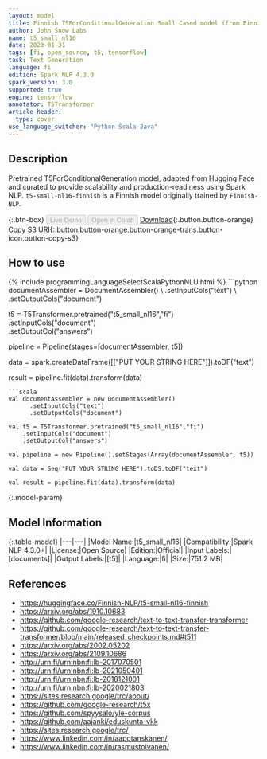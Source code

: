 ```yaml
---
layout: model
title: Finnish T5ForConditionalGeneration Small Cased model (from Finnish-NLP)
author: John Snow Labs
name: t5_small_nl16
date: 2023-01-31
tags: [fi, open_source, t5, tensorflow]
task: Text Generation
language: fi
edition: Spark NLP 4.3.0
spark_version: 3.0
supported: true
engine: tensorflow
annotator: T5Transformer
article_header:
  type: cover
use_language_switcher: "Python-Scala-Java"
---
```


## Description

Pretrained T5ForConditionalGeneration model, adapted from Hugging Face and curated to provide scalability and production-readiness using Spark NLP. `t5-small-nl16-finnish` is a Finnish model originally trained by `Finnish-NLP`.

{:.btn-box}
<button class="button button-orange" disabled>Live Demo</button>
<button class="button button-orange" disabled>Open in Colab</button>
[Download](https://s3.amazonaws.com/auxdata.johnsnowlabs.com/public/models/t5_small_nl16_fi_4.3.0_3.0_1675126599389.zip){:.button.button-orange}
[Copy S3 URI](s3://auxdata.johnsnowlabs.com/public/models/t5_small_nl16_fi_4.3.0_3.0_1675126599389.zip){:.button.button-orange.button-orange-trans.button-icon.button-copy-s3}

## How to use



<div class="tabs-box" markdown="1">
{% include programmingLanguageSelectScalaPythonNLU.html %}
```python
documentAssembler = DocumentAssembler() \
    .setInputCols("text") \
    .setOutputCols("document")

t5 = T5Transformer.pretrained("t5_small_nl16","fi") \
    .setInputCols("document") \
    .setOutputCol("answers")
    
pipeline = Pipeline(stages=[documentAssembler, t5])

data = spark.createDataFrame([["PUT YOUR STRING HERE"]]).toDF("text")

result = pipeline.fit(data).transform(data)
```
```scala
val documentAssembler = new DocumentAssembler() 
      .setInputCols("text")
      .setOutputCols("document")
       
val t5 = T5Transformer.pretrained("t5_small_nl16","fi") 
    .setInputCols("document")
    .setOutputCol("answers")
   
val pipeline = new Pipeline().setStages(Array(documentAssembler, t5))

val data = Seq("PUT YOUR STRING HERE").toDS.toDF("text")

val result = pipeline.fit(data).transform(data)
```
</div>

{:.model-param}
## Model Information

{:.table-model}
|---|---|
|Model Name:|t5_small_nl16|
|Compatibility:|Spark NLP 4.3.0+|
|License:|Open Source|
|Edition:|Official|
|Input Labels:|[documents]|
|Output Labels:|[t5]|
|Language:|fi|
|Size:|751.2 MB|

## References

- https://huggingface.co/Finnish-NLP/t5-small-nl16-finnish
- https://arxiv.org/abs/1910.10683
- https://github.com/google-research/text-to-text-transfer-transformer
- https://github.com/google-research/text-to-text-transfer-transformer/blob/main/released_checkpoints.md#t511
- https://arxiv.org/abs/2002.05202
- https://arxiv.org/abs/2109.10686
- http://urn.fi/urn:nbn:fi:lb-2017070501
- http://urn.fi/urn:nbn:fi:lb-2021050401
- http://urn.fi/urn:nbn:fi:lb-2018121001
- http://urn.fi/urn:nbn:fi:lb-2020021803
- https://sites.research.google/trc/about/
- https://github.com/google-research/t5x
- https://github.com/spyysalo/yle-corpus
- https://github.com/aajanki/eduskunta-vkk
- https://sites.research.google/trc/
- https://www.linkedin.com/in/aapotanskanen/
- https://www.linkedin.com/in/rasmustoivanen/